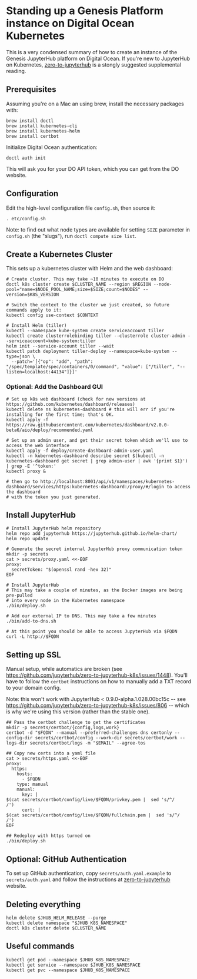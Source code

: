 # Standing up a Genesis Platform instance on Digital Ocean Kubernetes

This is a very condensed summary of how to create an instance of the Genesis
JupyterHub platform on Digital Ocean. If you're new to JupyterHub on
Kubernetes,
[zero-to-jupyterhub](https://zero-to-jupyterhub.readthedocs.io/en/latest/)
is a stongly suggested supplemental reading.

## Prerequisites

Assuming you're on a Mac an using brew, install the necessary packages with:
```
brew install doctl
brew install kubernetes-cli
brew install kubernetes-helm
brew install certbot
```

Initialize Digital Ocean authentication:
```
doctl auth init
```
This will ask you for your DO API token, which you can get from the DO
website.

## Configuration

Edit the high-level configuration file `config.sh`, then source it:
```
. etc/config.sh
```
Note: to find out what node types are available for setting `SIZE` parameter in `config.sh`
(the "slugs"), run `doctl compute size list`.


## Create a Kubernetes Cluster

This sets up a kubernetes cluster with Helm and the web dashboard:
```
# Create cluster. This may take ~10 minutes to execute on DO
doctl k8s cluster create $CLUSTER_NAME --region $REGION --node-pool="name=$NODE_POOL_NAME;size=$SIZE;count=$NODES" --version=$K8S_VERSION

# Switch the context to the cluster we just created, so future commands apply to it:
kubectl config use-context $CONTEXT

# Install Helm (tiller)
kubectl --namespace kube-system create serviceaccount tiller
kubectl create clusterrolebinding tiller --clusterrole cluster-admin --serviceaccount=kube-system:tiller
helm init --service-account tiller --wait
kubectl patch deployment tiller-deploy --namespace=kube-system --type=json \
  --patch='[{"op": "add", "path": "/spec/template/spec/containers/0/command", "value": ["/tiller", "--listen=localhost:44134"]}]'
```

### Optional: Add the Dashboard GUI

```
# Set up k8s web dashboard (check for new versions at https://github.com/kubernetes/dashboard/releases)
kubectl delete ns kubernetes-dashboard # this will err if you're installing for the first time; that's OK.
kubectl apply -f https://raw.githubusercontent.com/kubernetes/dashboard/v2.0.0-beta6/aio/deploy/recommended.yaml

# Set up an admin user, and get their secret token which we'll use to access the web interface
kubectl apply -f deploy/create-dashboard-admin-user.yaml
kubectl -n kubernetes-dashboard describe secret $(kubectl -n kubernetes-dashboard get secret | grep admin-user | awk '{print $1}') | grep -E '^token:'
kubectl proxy &

# then go to http://localhost:8001/api/v1/namespaces/kubernetes-dashboard/services/https:kubernetes-dashboard:/proxy/#/login to access the dashboard
# with the token you just generated.
```

## Install JupyterHub

```
# Install JupyterHub helm repository
helm repo add jupyterhub https://jupyterhub.github.io/helm-chart/
helm repo update

# Generate the secret internal JupyterHub proxy communication token
mkdir -p secrets
cat > secrets/proxy.yaml <<-EOF
proxy:
  secretToken: "$(openssl rand -hex 32)"
EOF

# Install JupyterHub
# This may take a couple of minutes, as the Docker images are being pre-pulled
# into every node in the Kubernetes namespace
./bin/deploy.sh

# Add our external IP to DNS. This may take a few minutes
./bin/add-to-dns.sh

# At this point you should be able to access JupyterHub via $FQDN
curl -L http://$FQDN
```

## Setting up SSL

Manual setup, while automatics are broken (see https://github.com/jupyterhub/zero-to-jupyterhub-k8s/issues/1448).
You'll have to follow the `certbot` instructions on how to manually add a TXT record to your domain config.

Note: this won't work with JupyterHub < 0.9.0-alpha.1.028.00bc15c -- see
https://github.com/jupyterhub/zero-to-jupyterhub-k8s/issues/806 -- which is
why we're using this version (rather than the stable one).

```
## Pass the certbot challenge to get the certificates
mkdir -p secrets/certbot/{config,logs,work}
certbot -d "$FQDN" --manual --preferred-challenges dns certonly --config-dir secrets/certbot/config --work-dir secrets/certbot/work --logs-dir secrets/certbot/logs -m "$EMAIL" --agree-tos

## Copy new certs into a yaml file
cat > secrets/https.yaml <<-EOF
proxy:
  https:
    hosts:
      - $FQDN
    type: manual
    manual:
      key: |
$(cat secrets/certbot/config/live/$FQDN/privkey.pem |  sed 's/^/        /')
      cert: |
$(cat secrets/certbot/config/live/$FQDN/fullchain.pem |  sed 's/^/        /')
EOF

## Redeploy with https turned on
./bin/deploy.sh
```

## Optional: GitHub Authentication

To set up GitHub authentication, copy `secrets/auth.yaml.example` to
`secrets/auth.yaml` and follow the instructions at
[zero-to-jupyterhub](https://zero-to-jupyterhub.readthedocs.io/en/latest/authentication.html#github)
website.

## Deleting everything

```
helm delete $JHUB_HELM_RELEASE --purge
kubectl delete namespace "$JHUB_K8S_NAMESPACE"
doctl k8s cluster delete $CLUSTER_NAME
```

## Useful commands

```
kubectl get pod --namespace $JHUB_K8S_NAMESPACE
kubectl get service --namespace $JHUB_K8S_NAMESPACE
kubectl get pvc --namespace $JHUB_K8S_NAMESPACE
```
